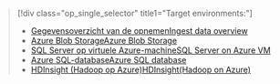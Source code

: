 > [!div class="op_single_selector" title1="Target environments:"]
> * [<span data-ttu-id="62af3-101">Gegevensoverzicht van de opnemen</span><span class="sxs-lookup"><span data-stu-id="62af3-101">Ingest data overview</span></span>](../articles/machine-learning/machine-learning-data-science-ingest-data.md)
> * [<span data-ttu-id="62af3-102">Azure Blob Storage</span><span class="sxs-lookup"><span data-stu-id="62af3-102">Azure Blob Storage</span></span>](../articles/machine-learning/machine-learning-data-science-move-azure-blob.md)
> * [<span data-ttu-id="62af3-103">SQL Server op virtuele Azure-machine</span><span class="sxs-lookup"><span data-stu-id="62af3-103">SQL Server on Azure VM</span></span>](../articles/machine-learning/machine-learning-data-science-move-sql-server-virtual-machine.md)
> * [<span data-ttu-id="62af3-104">Azure SQL-database</span><span class="sxs-lookup"><span data-stu-id="62af3-104">Azure SQL database</span></span>](../articles/machine-learning/machine-learning-data-science-move-sql-azure.md)
> * [<span data-ttu-id="62af3-105">HDInsight (Hadoop op Azure)</span><span class="sxs-lookup"><span data-stu-id="62af3-105">HDInsight(Hadoop on Azure)</span></span>](../articles/machine-learning/machine-learning-data-science-move-hive-tables.md)
> 
> 

